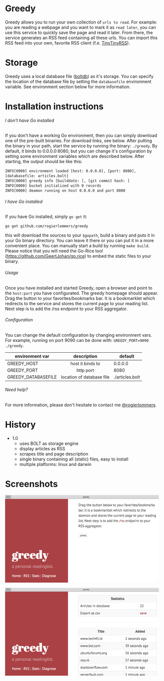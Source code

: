 # Greedy
Greedy allows you to run your own collection of `urls to read`. For example: you are reading a webpage and you want to mark it as `read later`, you can use this service to quickly save the page and read it later. From there, the service generates an RSS feed containing all these urls. You can import this RSS feed into your own, favorite RSS client (f.e. [TinyTinyRSS](https://tt-rss.org "TinyTinyRSS")).

# Storage
Greedy uses a local database file ([boltdb](https://github.com/boltdb/bolt)) as it's storage. You can specify the location of the database file by setting the `databasefile` environment variable. See environment section below for more information.

# Installation instructions
###### I don't have Go installed
If you don't have a working Go environment, then you can simply download one of the pre-built binaries. For download links, see below. After putting the binary in your path, start the service by running the binary: `./greedy`. By default, it binds to 0.0.0.0:8080, but you can change it's configuration by setting some environment variables which are described below. After starting, the output should be like this:

    INFO[0000] environment loaded [host: 0.0.0.0], [port: 8080], [databasefile: articles.bolt]
    INFO[0000] greedy info [builddate: ], [git commit hash: ]
    INFO[0000] bucket initialized with 0 records
    INFO[0000] deamon running on host 0.0.0.0 and port 8080

###### I have Go installed
If you have Go installed, simply `go get` it:

    go get github.com/rogierlommers/greedy

this will download the sources to your `$gopath`, build a binary and puts it in your Go binary directory. You can leave it there or you can put it in a more convenient place. You can manually start a build by running `make build`. Please notice that you will need the Go-Rice tool (https://github.com/GeertJohan/go.rice) to embed the static files to your binary.

###### Usage
Once you have installed and started Greedy, open a browser and point to the `host:port` you have configurated. The greedy homepage should appear. Drag the button to your favorites/bookmarks bar. It is a bookmarklet which redirects to the service and stores the current page to your reading list. Next step is to add the /rss endpoint to your RSS aggregator.

###### Configuration
You can change the default configuration by changing environment vars. For example, running on port 9090 can be done with: `GREEDY_PORT=9090 ./greedy`.

| environment var     | description               | default           |
| --------------------|:-------------------------:| ------------------|
| GREEDY_HOST         | host it binds to          | 0.0.0.0           |
| GREEDY_PORT         | http port                 | 8080              |
| GREEDY_DATABASEFILE | location of database file | ./articles.bolt   |

###### Need help?
For more information, please don't hesitate to contact me [@rogierlommers](https://twitter.com/rogierlommers).

# History
- 1.0
  - uses BOLT as storage engine
  - display articles as RSS
  - scrapes title and page description
  - single binary containing all (static) files, easy to install
  - multiple platforms: linux and darwin

# Screenshots
![home page](./docs/gui-01.png)

![stats page](./docs/gui-02.png)
